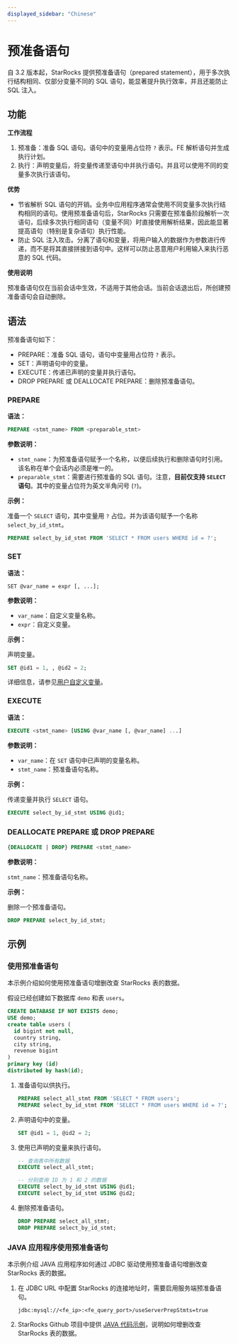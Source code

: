 ```yaml
---
displayed_sidebar: "Chinese"
---
```


# 预准备语句

自 3.2 版本起，StarRocks 提供预准备语句（prepared statement），用于多次执行结构相同、仅部分变量不同的 SQL 语句，能显著提升执行效率，并且还能防止 SQL 注入。

## 功能

**工作流程**

1. 预准备：准备 SQL 语句。语句中的变量用占位符 `?` 表示。FE 解析语句并生成执行计划。
2. 执行：声明变量后，将变量传递至语句中并执行语句。并且可以使用不同的变量多次执行该语句。

**优势**

- 节省解析 SQL 语句的开销。业务中应用程序通常会使用不同变量多次执行结构相同的语句。使用预准备语句后，StarRocks 只需要在预准备阶段解析一次语句，后续多次执行相同语句（变量不同）时直接使用解析结果，因此能显著提高语句（特别是复杂语句）执行性能。
- 防止 SQL 注入攻击。分离了语句和变量，将用户输入的数据作为参数进行传递，而不是将其直接拼接到语句中。这样可以防止恶意用户利用输入来执行恶意的 SQL 代码。

**使用说明**

预准备语句仅在当前会话中生效，不适用于其他会话。当前会话退出后，所创建预准备语句会自动删除。

## 语法

预准备语句如下：

- PREPARE：准备 SQL 语句，语句中变量用占位符 `?` 表示。
- SET：声明语句中的变量。
- EXECUTE：传递已声明的变量并执行语句。
- DROP PREPARE 或 DEALLOCATE PREPARE：删除预准备语句。

### PREPARE

**语法：**

```SQL
PREPARE <stmt_name> FROM <preparable_stmt>
```

**参数说明：**

- `stmt_name`：为预准备语句赋予一个名称，以便后续执行和删除语句时引用。该名称在单个会话内必须是唯一的。
- `preparable_stmt`：需要进行预准备的 SQL 语句。注意，**目前仅支持 `SELECT` 语句**。其中的变量占位符为英文半角问号 (`?`)。

**示例：**

准备一个 `SELECT` 语句，其中变量用 `?` 占位。并为该语句赋予一个名称 `select_by_id_stmt`。

```SQL
PREPARE select_by_id_stmt FROM 'SELECT * FROM users WHERE id = ?';
```

### SET

**语法：**

```Plain
SET @var_name = expr [, ...];
```

**参数说明：**

- `var_name`：自定义变量名称。
- `expr`：自定义变量。

**示例：**

声明变量。

```SQL
SET @id1 = 1, , @id2 = 2;
```

详细信息，请参见[用户自定义变量](../../reference/user_defined_variables.md)。

### EXECUTE

**语法：**

```SQL
EXECUTE <stmt_name> [USING @var_name [, @var_name] ...]
```

**参数说明：**

- `var_name`：在 `SET` 语句中已声明的变量名称。
- `stmt_name`：预准备语句名称。

**示例：**

传递变量并执行 `SELECT` 语句。

```SQL
EXECUTE select_by_id_stmt USING @id1;
```

### DEALLOCATE PREPARE 或 DROP PREPARE

```SQL
{DEALLOCATE | DROP} PREPARE <stmt_name>
```

**参数说明：**

`stmt_name`：预准备语句名称。

**示例：**

删除一个预准备语句。

```SQL
DROP PREPARE select_by_id_stmt;
```

## 示例

### 使用预准备语句

本示例介绍如何使用预准备语句增删改查 StarRocks 表的数据。

假设已经创建如下数据库 `demo` 和表 `users`。

```SQL
CREATE DATABASE IF NOT EXISTS demo;
USE demo;
create table users (
  id bigint not null,
  country string,
  city string,
  revenue bigint
)
primary key (id)
distributed by hash(id);
```

1. 准备语句以供执行。

   ```SQL
   PREPARE select_all_stmt FROM 'SELECT * FROM users';
   PREPARE select_by_id_stmt FROM 'SELECT * FROM users WHERE id = ?';
   ```

2. 声明语句中的变量。

   ```SQL
   SET @id1 = 1, @id2 = 2;
   ```

3. 使用已声明的变量来执行语句。

   ```SQL
   -- 查询表中所有数据
   EXECUTE select_all_stmt;
   
   -- 分别查询 ID 为 1 和 2 的数据
   EXECUTE select_by_id_stmt USING @id1;
   EXECUTE select_by_id_stmt USING @id2;
   ```

4. 删除预准备语句。

   ```SQL
   DROP PREPARE select_all_stmt;
   DROP PREPARE select_by_id_stmt;
   ```

### JAVA 应用程序使用预准备语句

本示例介绍 JAVA 应用程序如何通过 JDBC 驱动使用预准备语句增删改查 StarRocks 表的数据。

1. 在 JDBC URL 中配置 StarRocks 的连接地址时，需要启用服务端预准备语句。

    ```Plaintext
    jdbc:mysql://<fe_ip>:<fe_query_port>/useServerPrepStmts=true
    ```

2. StarRocks Github 项目中提供 [JAVA 代码示例](https://github.com/StarRocks/starrocks/blob/main/fe/fe-core/src/test/java/com/starrocks/analysis/PreparedStmtTest.java)，说明如何增删改查 StarRocks 表的数据。
